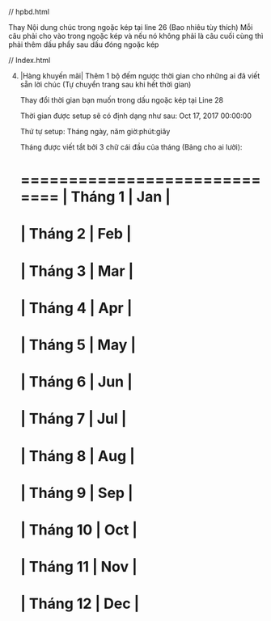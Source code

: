 // hpbd.html


Thay Nội dung chúc trong ngoặc kép tại line 26 (Bao nhiêu tùy thích) Mỗi câu phải cho vào trong ngoặc kép và nếu nó không phải là câu cuối cùng thì phải thêm dấu phẩy sau dấu đóng ngoặc kép

// Index.html

4. |Hàng khuyến mãi| Thêm 1 bộ đếm ngược thời gian cho những ai đã viết sẵn lời chúc (Tự chuyển trang sau khi hết thời gian)

	Thay đổi thời gian bạn muốn trong dấu ngoặc kép tại  Line 28

	Thời gian được setup sẽ có định dạng như sau: Oct 17, 2017 00:00:00

	Thứ tự setup:	Tháng ngày, năm giờ:phút:giây

	Tháng được viết tắt bởi 3 chữ cái đầu của tháng (Bảng cho ai lười):

	=============================
	|	Tháng 1 	|	Jan		|
	=============================
	|	Tháng 2 	|	Feb		|
	=============================
	|	Tháng 3 	|	Mar		|
	=============================
	|	Tháng 4 	|	Apr		|
	=============================
	|	Tháng 5 	|	May		|
	=============================
	|	Tháng 6 	|	Jun		|
	=============================
	|	Tháng 7 	|	Jul		|
	=============================
	|	Tháng 8 	|	Aug		|
	=============================
	|	Tháng 9 	|	Sep		|
	=============================
	|	Tháng 10	|	Oct		|
	=============================
	|	Tháng 11	|	Nov		|
	=============================
	|	Tháng 12	|	Dec		|
	============================= 